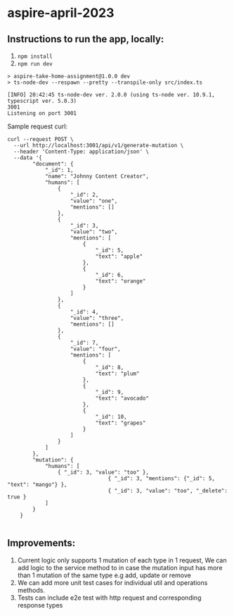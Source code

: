 # aspire-april-2023


## Instructions to run the app, locally:

1. `npm install`
2. `npm run dev`

```
> aspire-take-home-assignment@1.0.0 dev
> ts-node-dev --respawn --pretty --transpile-only src/index.ts

[INFO] 20:42:45 ts-node-dev ver. 2.0.0 (using ts-node ver. 10.9.1, typescript ver. 5.0.3)
3001
Listening on port 3001
```

Sample request curl:
```
curl --request POST \
  --url http://localhost:3001/api/v1/generate-mutation \
  --header 'Content-Type: application/json' \
  --data '{
        "document": {
            "_id": 1,
            "name": "Johnny Content Creator",
            "humans": [
                {
                    "_id": 2,
                    "value": "one",
                    "mentions": []
                },
                {
                    "_id": 3,
                    "value": "two",
                    "mentions": [
                        {
                            "_id": 5,
                            "text": "apple"
                        },
                        {
                            "_id": 6,
                            "text": "orange"
                        }
                    ]
                },
                {
                    "_id": 4,
                    "value": "three",
                    "mentions": []
                },
                {
                    "_id": 7,
                    "value": "four",
                    "mentions": [
                        {
                            "_id": 8,
                            "text": "plum"
                        },
                        {
                            "_id": 9,
                            "text": "avocado"
                        },
                        {
                            "_id": 10,
                            "text": "grapes"
                        }
                    ]
                }
            ]
        },
        "mutation": {
            "humans": [
                { "_id": 3, "value": "too" },
								{ "_id": 3, "mentions": {"_id": 5, "text": "mango"} },
								{ "_id": 3, "value": "too", "_delete": true }
            ]
        }
    }
  
```


## Improvements:
1. Current logic only supports 1 mutation of each type in 1 request, We can add logic to the service method to in case the mutation input has more than 1 
mutation of the same type e.g add, update or remove
2. We can add more unit test cases for individual util and operations methods.
3. Tests can include e2e test with http request and corresponding response types
